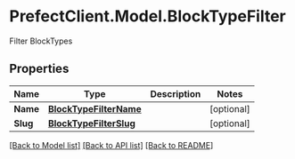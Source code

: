 # PrefectClient.Model.BlockTypeFilter
Filter BlockTypes

## Properties

Name | Type | Description | Notes
------------ | ------------- | ------------- | -------------
**Name** | [**BlockTypeFilterName**](BlockTypeFilterName.md) |  | [optional] 
**Slug** | [**BlockTypeFilterSlug**](BlockTypeFilterSlug.md) |  | [optional] 

[[Back to Model list]](../README.md#documentation-for-models) [[Back to API list]](../README.md#documentation-for-api-endpoints) [[Back to README]](../README.md)


